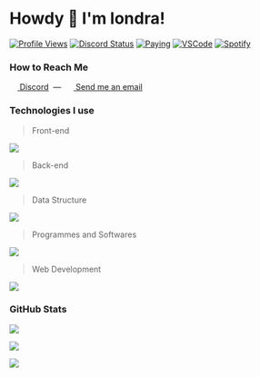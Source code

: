 # Howdy 👋 I'm londra!
<!--
![status](https://nocache.advaith.workers.dev?url=https://img.shields.io/endpoint?url=https://dev.discordprofiles.me/api/badge/status/962684663137181716?simple=true)
![playing](https://nocache.advaith.workers.dev?url=https://img.shields.io/endpoint?url=https://dev.discordprofiles.me/api/badge/playing/962684663137181716)
![vscode](https://nocache.advaith.workers.dev?url=https://img.shields.io/endpoint?url=https://dev.discordprofiles.me/api/badge/vscode/962684663137181716)
[![spotify](https://nocache.advaith.workers.dev?url=https://img.shields.io/endpoint?url=https://dev.discordprofiles.me/api/badge/spotify/962684663137181716)](https://dev.discordprofiles.me/openspotify/962684663137181716)
-->
[![Profile Views](https://komarev.com/ghpvc/?username=londrae)](https://github.com/londrae)
[![Discord Status](https://dev.discordprofiles.me/badge/status/962684663137181716?simple=true)](https://discord.com/channels/@me/962684663137181716)
[![Paying](https://dev.discordprofiles.me/badge/playing/962684663137181716)](https://discord.com/channels/@me/962684663137181716)
[![VSCode](https://dev.discordprofiles.me/badge/vscode/962684663137181716)](https://discord.com/channels/@me/962684663137181716)
[![Spotify](https://dev.discordprofiles.me/badge/spotify/962684663137181716)](https://dev.discordprofiles.me/openspotify/962684663137181716)

### How to Reach Me
[<img src='https://skillicons.dev/icons?i=discord' style='width: 14px; height: 14px'> Discord](https://discord.com/channels/@me/962684663137181716) &nbsp;&mdash;&nbsp; 
[<img src='https://emojipedia-us.s3.dualstack.us-west-1.amazonaws.com/thumbs/144/apple/325/open-mailbox-with-raised-flag_1f4ec.png' style='width: 14px; height: 14px'> Send me an email](mailto:hello@londra.gq)

### Technologies I use
> Front-end

[![](https://skillicons.dev/icons?perline=8&i=nextjs,react,svelte,tailwind,html,css,sass,materialui)](https://github.com/londrae)

> Back-end

[![](https://skillicons.dev/icons?perline=8&i=js,nodejs,ts,express,fastapi)](https://github.com/londrae)

> Data Structure

[![](https://skillicons.dev/icons?perline=8&i=mongodb,mysql)](https://github.com/londrae)

> Programmes and Softwares

[![](https://skillicons.dev/icons?perline=8&i=vscode,git,github,gitlab,heroku,docker,aws,azure,electron,md,ps,pr,ae,ai)](https://github.com/londrae)

> Web Development

[![](https://skillicons.dev/icons?perline=8&i=cloudflare,netlify,vercel,github,gitlab,heroku,docker,aws,azure,webpack)](https://github.com/londrae)

### GitHub Stats
[![](https://github-readme-stats.vercel.app/api?username=londrae&count_private=true&theme=dracula&hide_border=true)](https://github.com/londrae)

[![](https://github-readme-streak-stats.herokuapp.com?user=londrae&theme=dracula&hide_border=true&stroke=DD000000&currStreakNum=F8F8F2&currStreakLabel=FF6E96&sideNums=F8F8F2)](https://github.com/londrae)

[![](https://github-readme-stats.vercel.app/api/top-langs/?username=londrae&layout=compact&theme=dracula&hide_border=true&card_width=445px)](https://github.com/londrae)
